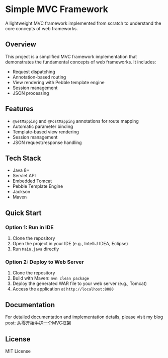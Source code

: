 # Simple MVC Framework

A lightweight MVC framework implemented from scratch to understand the core concepts of web frameworks.

## Overview

This project is a simplified MVC framework implementation that demonstrates the fundamental concepts of web frameworks. It includes:

- Request dispatching
- Annotation-based routing
- View rendering with Pebble template engine
- Session management
- JSON processing

## Features

- `@GetMapping` and `@PostMapping` annotations for route mapping
- Automatic parameter binding
- Template-based view rendering
- Session management
- JSON request/response handling

## Tech Stack

- Java 8+
- Servlet API
- Embedded Tomcat
- Pebble Template Engine
- Jackson
- Maven

## Quick Start

### Option 1: Run in IDE
1. Clone the repository
2. Open the project in your IDE (e.g., IntelliJ IDEA, Eclipse)
3. Run `Main.java` directly

### Option 2: Deploy to Web Server
1. Clone the repository
2. Build with Maven: `mvn clean package`
3. Deploy the generated WAR file to your web server (e.g., Tomcat)
4. Access the application at `http://localhost:8080`

## Documentation

For detailed documentation and implementation details, please visit my blog post:
[从零开始手搓一个MVC框架](https://www.tankenqi.cn/posts/55)

## License

MIT License